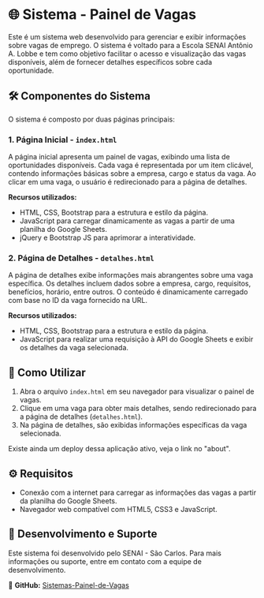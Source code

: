 # 🌐 Sistema - Painel de Vagas 

Este é um sistema web desenvolvido para gerenciar e exibir informações sobre vagas de emprego. O sistema é voltado para a Escola SENAI Antônio A. Lobbe e tem como objetivo facilitar o acesso e visualização das vagas disponíveis, além de fornecer detalhes específicos sobre cada oportunidade.

## 🛠️ Componentes do Sistema

O sistema é composto por duas páginas principais:

### 1. Página Inicial - `index.html`

A página inicial apresenta um painel de vagas, exibindo uma lista de oportunidades disponíveis. Cada vaga é representada por um item clicável, contendo informações básicas sobre a empresa, cargo e status da vaga. Ao clicar em uma vaga, o usuário é redirecionado para a página de detalhes.

**Recursos utilizados:**
- HTML, CSS, Bootstrap para a estrutura e estilo da página.
- JavaScript para carregar dinamicamente as vagas a partir de uma planilha do Google Sheets.
- jQuery e Bootstrap JS para aprimorar a interatividade.

### 2. Página de Detalhes - `detalhes.html`

A página de detalhes exibe informações mais abrangentes sobre uma vaga específica. Os detalhes incluem dados sobre a empresa, cargo, requisitos, benefícios, horário, entre outros. O conteúdo é dinamicamente carregado com base no ID da vaga fornecido na URL.

**Recursos utilizados:**
- HTML, CSS, Bootstrap para a estrutura e estilo da página.
- JavaScript para realizar uma requisição à API do Google Sheets e exibir os detalhes da vaga selecionada.

## 🚀 Como Utilizar

1. Abra o arquivo `index.html` em seu navegador para visualizar o painel de vagas.
2. Clique em uma vaga para obter mais detalhes, sendo redirecionado para a página de detalhes (`detalhes.html`).
3. Na página de detalhes, são exibidas informações específicas da vaga selecionada.

Existe ainda um deploy dessa aplicação ativo, veja o link no "about".

## ⚙️ Requisitos

- Conexão com a internet para carregar as informações das vagas a partir da planilha do Google Sheets.
- Navegador web compatível com HTML5, CSS3 e JavaScript.

## 🤝 Desenvolvimento e Suporte

Este sistema foi desenvolvido pelo SENAI - São Carlos. Para mais informações ou suporte, entre em contato com a equipe de desenvolvimento.

🔗 **GitHub:** [Sistemas-Painel-de-Vagas](https://vinnydsstos.github.io/Sistemas-Painel-de-Vagas/)
